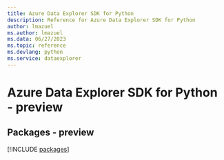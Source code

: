 ```yaml
---
title: Azure Data Explorer SDK for Python
description: Reference for Azure Data Explorer SDK for Python
author: lmazuel
ms.author: lmazuel
ms.data: 06/27/2023
ms.topic: reference
ms.devlang: python
ms.service: dataexplorer
---
```

# Azure Data Explorer SDK for Python - preview
## Packages - preview
[!INCLUDE [packages](data-explorer-index.md)]